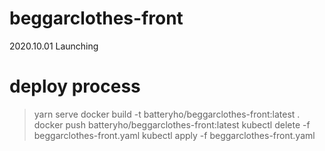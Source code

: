 # beggarclothes-front
2020.10.01 Launching

# deploy process
> yarn serve
> docker build -t batteryho/beggarclothes-front:latest .
> docker push batteryho/beggarclothes-front:latest
> kubectl delete -f beggarclothes-front.yaml
> kubectl apply -f beggarclothes-front.yaml